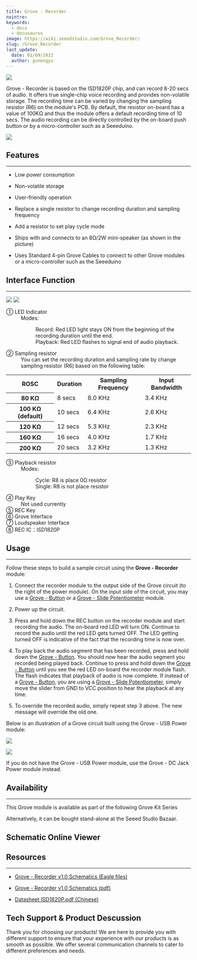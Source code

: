 ```yaml
---
title: Grove - Recorder
nointro:
keywords:
  - docs
  - docusaurus
image: https://wiki.seeedstudio.com/Grove_Recorder/
slug: /Grove_Recorder
last_update:
  date: 01/09/2022
  author: gunengyu
---
```


![](https://files.seeedstudio.com/wiki/Grove_Recorder/img/Grove-Recoder.jpg)

Grove - Recorder is based on the ISD1820P chip, and can record 8-20 secs of audio. It offers true single-chip voice recording and provides non-volatile storage. The recording time can be varied by changing the sampling resistor (R6) on the module's PCB. By default, the resistor on-board has a value of 100KΩ and thus the module offers a default recording time of 10 secs. The audio recording can be directly controlled by the on-board push button or by a micro-controller such as a Seeeduino.

[![](https://files.seeedstudio.com/wiki/Seeed-WiKi/docs/images/300px-Get_One_Now_Banner-ragular.png)](https://www.seeedstudio.com/Grove-Recorder-p-1825.html)

## Features

---

* Low power consumption

* Non-volatile storage

* User-friendly operation

* Replace a single resistor to change recording duration and sampling frequency

* Add a resistor to set play cycle mode

* Ships with and connects to an 8Ω/2W mini-speaker (as shown in the picture)
* Uses Standard 4-pin Grove Cables to connect to other Grove modules or a micro-controller such as the Seeeduino

## Interface Function

---
![](https://files.seeedstudio.com/wiki/Grove_Recorder/img/Recorder_Bottom1.jpg)
![](https://files.seeedstudio.com/wiki/Grove_Recorder/img/Recorder_Top1.jpg)

<dl><dt>① LED Indicator
</dt><dd>Modes:
<dl><dd>Record: Red LED light stays ON from the beginning of the recording duration until the end.
</dd><dd>Playback: Red LED flashes to signal end of audio playback.
</dd></dl>
</dd></dl>
<dl><dt>② Sampling resistor
</dt><dd>You can set the recording duration and sampling rate by change sampling resistor (R6) based on the following table:
</dd></dl>
<table  cellspacing="0" width="50%">
<tr>
<th scope="col"> ROSC
</th>
<th scope="col"> Duration
</th>
<th scope="col"> Sampling Frequency
</th>
<th scope="col"> Input Bandwidth
</th></tr>
<tr>
<th scope="row"> 80 KΩ
</th>
<td> 8 secs
</td>
<td> 8.0 KHz
</td>
<td> 3.4 KHz
</td></tr>
<tr>
<th scope="row"> 100 KΩ (default)
</th>
<td> 10 secs
</td>
<td> 6.4 KHz
</td>
<td> 2.6 KHz
</td></tr>
<tr>
<th scope="row"> 120 KΩ
</th>
<td> 12 secs
</td>
<td> 5.3 KHz
</td>
<td> 2.3 KHz
</td></tr>
<tr>
<th scope="row"> 160 KΩ
</th>
<td> 16 secs
</td>
<td> 4.0 KHz
</td>
<td> 1.7 KHz
</td></tr>
<tr>
<th scope="row"> 200 KΩ
</th>
<td> 20 secs
</td>
<td> 3.2 KHz
</td>
<td> 1.3 KHz
</td></tr>
</table>
<dl><dt>③ Playback resistor
</dt><dd>Modes:
<dl><dd>Cycle: R8 is place 0Ω resistor
</dd><dd>Single: R8 is not  place resistor
</dd></dl>
</dd></dl>
<dl><dt>④ Play Key
</dt><dd>Not used currently
</dd><dt>⑤ REC Key
</dt><dt>⑥ Grove Interface
</dt><dt>⑦ Loudspeaker Interface
</dt><dt>⑧ REC IC：ISD1820P
</dt></dl>

## Usage

---
Follow these steps to build a sample circuit using the **Grove - Recorder** module:

1. Connect the recorder module to the output side of the Grove circuit (to the right of the power module). On the input side of the circuit, you may use a [Grove - Button](/Grove-Button "Grove - Button") or a [Grove - Slide Potentiometer](/Grove-Slide_Potentiometer "Grove - Slide Potentiometer") module.
2. Power up the circuit.

3. Press and hold down the REC button on the recorder module and start recording the audio. The on-board red LED will turn ON. Continue to record the audio until the red LED gets turned OFF. The LED getting turned OFF is indicative of the fact that the recording time is now over.

4. To play back the audio segment that has been recorded, press and hold down the [Grove - Button](/Grove-Button "Grove - Button"). You should now hear the audio segment you recorded being played back. Continue to press and hold down the [Grove - Button](/Grove-Button "Grove - Button") until you see the red LED on-board the recorder module flash. The flash indicates that playback of audio is now complete. If instead of a [Grove - Button](/Grove-Button "Grove - Button"), you are using a [Grove - Slide Potentiometer](/Grove-Slide_Potentiometer "Grove - Slide Potentiometer"), simply move the slider from GND to VCC position to hear the playback at any time.

5. To override the recorded audio, simply repeat step 3 above. The new message will override the old one.

 Below is an illustration of a Grove circuit built using the Grove - USB Power module: 

![](https://files.seeedstudio.com/wiki/Grove_Recorder/img/REC_Grove-Recoder.JPG)

![](https://files.seeedstudio.com/wiki/Grove_Recorder/img/Play_Grove-Recoder.JPG)

If you do not have the Grove - USB Power module, use the Grove - DC Jack Power module instead.

## Availability

---
This Grove module is available as part of the following Grove Kit Series

<!-- * [Grove Mixer Pack V2](/Grove-Mixer_Pack_V2 "GROVE MIXER PACK V2") -->

Alternatively, it can be bought stand-alone at the Seeed Studio Bazaar.

## Schematic Online Viewer

<div className="altium-ecad-viewer" data-project-src="https://files.seeedstudio.com/wiki/Grove_Recorder/res/Grove-Recorder_v1.0.zip" style={{borderRadius: '0px 0px 4px 4px', height: 500, borderStyle: 'solid', borderWidth: 1, borderColor: 'rgb(241, 241, 241)', overflow: 'hidden', maxWidth: 1280, maxHeight: 700, boxSizing: 'border-box'}}>
</div>

## Resources

---

* [Grove - Recorder v1.0 Schematics (Eagle files)](https://files.seeedstudio.com/wiki/Grove_Recorder/res/Grove-Recorder_v1.0.zip)

* [Grove - Recorder v1.0 Schematics (pdf)](https://files.seeedstudio.com/wiki/Grove_Recorder/res/Grove-Recorder_v1.0.pdf)

* [Datasheet ISD1820P.pdf (Chinese)](https://files.seeedstudio.com/wiki/Grove_Recorder/res/ISD1820P.pdf)

## Tech Support & Product Descussion

Thank you for choosing our products! We are here to provide you with different support to ensure that your experience with our products is as smooth as possible. We offer several communication channels to cater to different preferences and needs.

<div class="button_tech_support_container">
<a href="https://forum.seeedstudio.com/" class="button_forum"></a> 
<a href="https://www.seeedstudio.com/contacts" class="button_email"></a>
</div>

<div class="button_tech_support_container">
<a href="https://discord.gg/eWkprNDMU7" class="button_discord"></a> 
<a href="https://github.com/Seeed-Studio/wiki-documents/discussions/69" class="button_discussion"></a>
</div>
